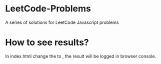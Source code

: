 # LeetCode-Problems
A series of solutions for LeetCode Javascript problems
# How to see results?
In index.html change the <script src="./testCode.js"></script> to <script src="./PROBLEM_NAME_YOU_WANT_TO_TEST"></script>, the result will be logged in browser console.
